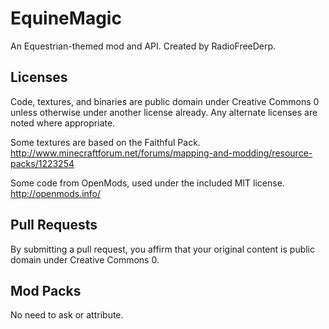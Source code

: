 EquineMagic
========================
An Equestrian-themed mod and API.
Created by RadioFreeDerp.

Licenses
------------------------
Code, textures, and binaries are public domain under Creative Commons 0 unless otherwise under another license already. Any alternate licenses are noted where appropriate.

Some textures are based on the Faithful Pack.  
http://www.minecraftforum.net/forums/mapping-and-modding/resource-packs/1223254

Some code from OpenMods, used under the included MIT license.  
http://openmods.info/

Pull Requests
------------------------
By submitting a pull request, you affirm that your original content is public domain under Creative Commons 0.

Mod Packs
------------------------
No need to ask or attribute.
